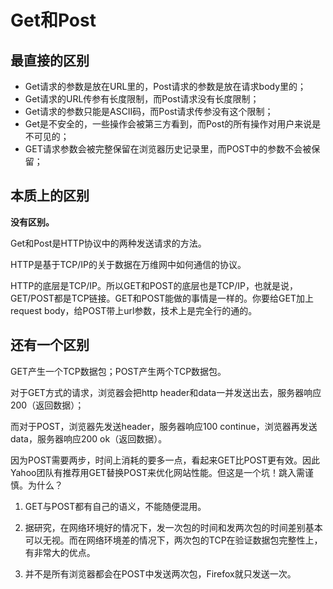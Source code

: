 # Get和Post

## 最直接的区别

* Get请求的参数是放在URL里的，Post请求的参数是放在请求body里的；
* Get请求的URL传参有长度限制，而Post请求没有长度限制；
* Get请求的参数只能是ASCII码，而Post请求传参没有这个限制；
* Get是不安全的，一些操作会被第三方看到，而Post的所有操作对用户来说是不可见的；
* GET请求参数会被完整保留在浏览器历史记录里，而POST中的参数不会被保留；

## 本质上的区别

**没有区别。**

Get和Post是HTTP协议中的两种发送请求的方法。

HTTP是基于TCP/IP的关于数据在万维网中如何通信的协议。

HTTP的底层是TCP/IP。所以GET和POST的底层也是TCP/IP，也就是说，GET/POST都是TCP链接。GET和POST能做的事情是一样的。你要给GET加上request body，给POST带上url参数，技术上是完全行的通的。

## 还有一个区别

GET产生一个TCP数据包；POST产生两个TCP数据包。

对于GET方式的请求，浏览器会把http header和data一并发送出去，服务器响应200（返回数据）；

而对于POST，浏览器先发送header，服务器响应100 continue，浏览器再发送data，服务器响应200 ok（返回数据）。

因为POST需要两步，时间上消耗的要多一点，看起来GET比POST更有效。因此Yahoo团队有推荐用GET替换POST来优化网站性能。但这是一个坑！跳入需谨慎。为什么？

1. GET与POST都有自己的语义，不能随便混用。

2. 据研究，在网络环境好的情况下，发一次包的时间和发两次包的时间差别基本可以无视。而在网络环境差的情况下，两次包的TCP在验证数据包完整性上，有非常大的优点。

3. 并不是所有浏览器都会在POST中发送两次包，Firefox就只发送一次。
